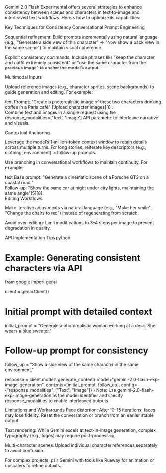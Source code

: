 Gemini 2.0 Flash Experimental offers several strategies to enhance consistency between scenes and characters in text-to-image and interleaved text workflows. Here's how to optimize its capabilities:

Key Techniques for Consistency
Conversational Prompt Engineering

Sequential refinement: Build prompts incrementally using natural language (e.g., "Generate a side view of this character" → "Now show a back view in the same scene") to maintain visual coherence.

Explicit consistency commands: Include phrases like "keep the character and outfit extremely consistent" or "use the same character from the previous image" to anchor the model’s output.

Multimodal Inputs

Upload reference images (e.g., character sprites, scene backgrounds) to guide generation and editing. For example:

text
Prompt: "Create a photorealistic image of these two characters drinking coffee in a Paris café" [Upload character images][8].  
Combine text and images in a single request using the response_modalities=['Text', 'Image'] API parameter to interleave narrative and visuals.

Contextual Anchoring

Leverage the model’s 1-million-token context window to retain details across multiple turns. For long stories, reiterate key descriptors (e.g., clothing, environment) in follow-up prompts.

Use branching in conversational workflows to maintain continuity. For example:

text
Base prompt: "Generate a cinematic scene of a Porsche GT3 on a coastal road."  
Follow-up: "Show the same car at night under city lights, maintaining the same angle"[5][8].  
Editing Workflows

Make iterative adjustments via natural language (e.g., "Make her smile", "Change the chairs to red") instead of regenerating from scratch.

Avoid over-editing: Limit modifications to 3–4 steps per image to prevent degradation in quality.

API Implementation Tips
python

# Example: Generating consistent characters via API

from google import genai

client = genai.Client()

# Initial prompt with detailed context

initial_prompt = "Generate a photorealistic woman working at a desk. She wears a blue sweater."

# Follow-up prompt for consistency

follow_up = "Show a side view of the same character in the same environment."

response = client.models.generate_content(
model="gemini-2.0-flash-exp-image-generation",
contents=[initial_prompt, follow_up],
config={"response_modalities": ["Text", "Image"]}
)
Note: Use gemini-2.0-flash-exp-image-generation as the model identifier and specify response_modalities to enable interleaved outputs.

Limitations and Workarounds
Face distortion: After 10–15 iterations, faces may lose fidelity. Reset the conversation or branch from an earlier stable output.

Text rendering: While Gemini excels at text-in-image generation, complex typography (e.g., logos) may require post-processing.

Multi-character scenes: Upload individual character references separately to avoid confusion.

For complex projects, pair Gemini with tools like Runway for animation or upscalers to refine outputs.
